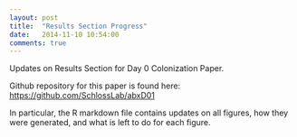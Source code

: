 ```yaml
---
layout: post
title:  "Results Section Progress"
date:   2014-11-10 10:54:00
comments: true
---
```


Updates on Results Section for Day 0 Colonization Paper. 

Github repository for this paper is found here:
https://github.com/SchlossLab/abxD01

In particular, the R markdown file contains updates on all figures, how they were generated, and what is left to do for each figure. 